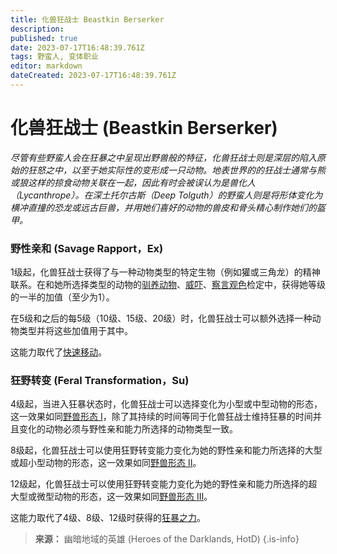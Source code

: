 ```yaml
---
title: 化兽狂战士 Beastkin Berserker
description: 
published: true
date: 2023-07-17T16:48:39.761Z
tags: 野蛮人, 变体职业
editor: markdown
dateCreated: 2023-07-17T16:48:39.761Z
---
```


# 化兽狂战士 (Beastkin Berserker)
*尽管有些野蛮人会在狂暴之中呈现出野兽般的特征，化兽狂战士则是深层的陷入原始的狂怒之中，以至于她实际性的变形成一只动物。地表世界的的狂战士通常与熊或狼这样的掠食动物关联在一起，因此有时会被误认为是兽化人（Lycanthrope）。在深土托尔古斯（Deep Tolguth）的野蛮人则是将形体变化为横冲直撞的恐龙或远古巨兽，并用她们喜好的动物的兽皮和骨头精心制作她们的盔甲。*

### 野性亲和 (Savage Rapport，Ex)
1级起，化兽狂战士获得了与一种动物类型的特定生物（例如獾或三角龙）的精神联系。在和她所选择类型的动物的[驯养动物](/技能/驯养动物)、[威吓](/技能/威吓)、[察言观色](/技能/察言观色)检定中，获得她等级的一半的加值（至少为1）。

在5级和之后的每5级（10级、15级、20级）时，化兽狂战士可以额外选择一种动物类型并将这些加值用于其中。

这能力取代了[快速移动](/野蛮人#快速移动-fast-movement-ex)。

### 狂野转变 (Feral Transformation，Su)
4级起，当进入狂暴状态时，化兽狂战士可以选择变化为小型或中型动物的形态，这一效果如同[野兽形态 I](/法术列表/野兽形态i_Beast_shape_i)，除了其持续的时间等同于化兽狂战士维持狂暴的时间并且变化的动物必须与野性亲和能力所选择的动物类型一致。

8级起，化兽狂战士可以使用狂野转变能力变化为她的野性亲和能力所选择的大型或超小型动物的形态，这一效果如同[野兽形态 II](/法术列表/野兽形态ii_Beast_shape_ii)。

12级起，化兽狂战士可以使用狂野转变能力变化为她的野性亲和能力所选择的超大型或微型动物的形态，这一效果如同[野兽形态 III](/法术列表/野兽形态iii_Beast_shape_iii)。

这能力取代了4级、8级、12级时获得的[狂暴之力](/野蛮人#狂暴之力-rage-powers-ex)。 

> **来源：** 幽暗地域的英雄 (Heroes of the Darklands, HotD)
{.is-info}


